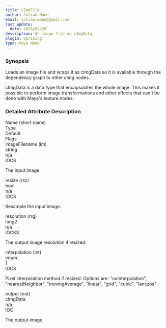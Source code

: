 ```yaml
---
title: cImgFile
author: Julian Mann
email: julian.mann@gmail.com
last_update: 
  date: 2023/02/26
description: An image file as cImgData
plugin: Uprising
type: Maya Node
---
```

### Synopsis

Loads an image file and wraps it as cImgData so it is available through the dependency graph to other cImg nodes. 

cImgData is a data type that encapsulates the whole image. This makes it possible to perform image transformations and other effects that can't be done with Maya's texture nodes.

### Detailed Attribute Description

<div class="attribs">
    <div class="attribs-header attribs-row">
        <div class="attribs-name attribs-cell">Name (short name)</div>
        <div class="attribs-type attribs-cell">Type</div>
        <div class="attribs-default attribs-cell">Default</div>
        <div class="attribs-flags attribs-cell">Flags</div>
    </div>
    <div class="attribs-block attribs-d-1">
        <div class="attribs-body attribs-row">
            <div class="attribs-name attribs-cell">imageFilename (im)</div>
            <div class="attribs-type attribs-cell">string</div>
            <div class="attribs-default attribs-cell">n/a</div>
            <div class="attribs-flags attribs-cell">IOCS            </div>
        </div>
        <div class="attribs-desc">
            <p>The input image.</p>
        </div>
    </div>
    <div class="attribs-block attribs-d-1">
        <div class="attribs-body attribs-row">
            <div class="attribs-name attribs-cell">resize (rsz)</div>
            <div class="attribs-type attribs-cell">bool</div>
            <div class="attribs-default attribs-cell">n/a</div>
            <div class="attribs-flags attribs-cell">IOCS            </div>
        </div>
        <div class="attribs-desc">
            <p>Resample the input image.</p>
        </div>
    </div>
    <div class="attribs-block attribs-d-1">
        <div class="attribs-body attribs-row">
            <div class="attribs-name attribs-cell">resolution (rrg)</div>
            <div class="attribs-type attribs-cell">long2</div>
            <div class="attribs-default attribs-cell">n/a</div>
            <div class="attribs-flags attribs-cell">IOCKS            </div>
        </div>
        <div class="attribs-desc">
            <p>The output image resolution if resized.</p>
        </div>
    </div>
    <div class="attribs-block attribs-d-1">
        <div class="attribs-body attribs-row">
            <div class="attribs-name attribs-cell">interpolation (int)</div>
            <div class="attribs-type attribs-cell">enum</div>
            <div class="attribs-default attribs-cell">1</div>
            <div class="attribs-flags attribs-cell">IOCS            </div>
        </div>
        <div class="attribs-desc">
            <p>Pixel interpolation method if resized.
Options are: "noInterpolation", "nearestNeighbor", "movingAverage", "linear", "grid", "cubic", "lanczos"</p>
        </div>
    </div>
    <div class="attribs-block attribs-d-1">
        <div class="attribs-body attribs-row">
            <div class="attribs-name attribs-cell">output (out)</div>
            <div class="attribs-type attribs-cell">cImgData</div>
            <div class="attribs-default attribs-cell">n/a</div>
            <div class="attribs-flags attribs-cell">IOC            </div>
        </div>
        <div class="attribs-desc">
            <p>The output image.</p>
        </div>
    </div>
</div>
